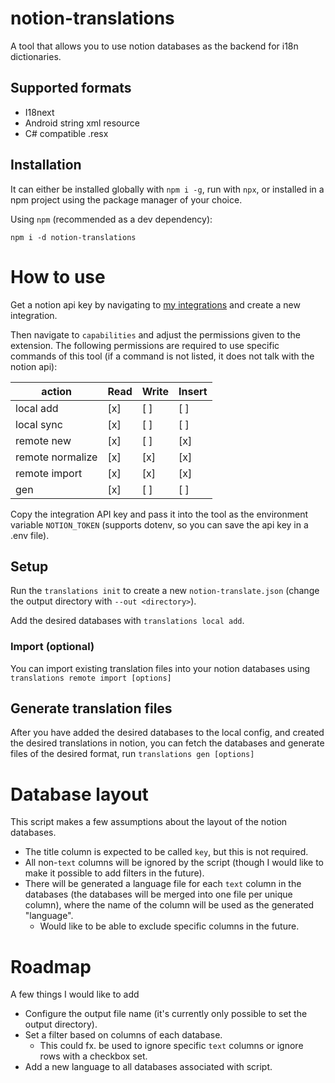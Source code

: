 # notion-translations

A tool that allows you to use notion databases as the backend for i18n dictionaries.

## Supported formats
* I18next
* Android string xml resource
* C# compatible .resx

## Installation

It can either be installed globally with `npm i -g`, run with `npx`, or installed in a npm project using the package manager of your choice.

Using `npm` (recommended as a dev dependency):
```shell
npm i -d notion-translations
```

# How to use

Get a notion api key by navigating to [my integrations](https://www.notion.so/my-integrations) and create a new integration.

Then navigate to `capabilities` and adjust the permissions given to the extension. The following permissions are required to use specific commands of this tool (if a command is not listed, it does not talk with the notion api):

action | Read | Write | Insert
| - | - | - | - |
| local add | [x] | [ ] | [ ] |
| local sync | [x] | [ ] | [ ] |
| remote new | [x] | [ ] | [x] |
| remote normalize | [x] | [x] | [x] |
| remote import | [x] | [x] | [x] |
| gen | [x] | [ ] | [ ] |

Copy the integration API key and pass it into the tool as the environment variable `NOTION_TOKEN` (supports dotenv, so you can save the api key in a .env file).

## Setup

Run the `translations init` to create a new `notion-translate.json` (change the output directory with `--out <directory>`).

Add the desired databases with `translations local add`.

### Import (optional)

You can import existing translation files into your notion databases using `translations remote import [options]`

## Generate translation files

After you have added the desired databases to the local config, and created the desired translations in notion, you can fetch the databases and generate files of the desired format, run `translations gen [options]`

# Database layout

This script makes a few assumptions about the layout of the notion databases.

* The title column is expected to be called `key`, but this is not required.
* All non-`text` columns will be ignored by the script (though I would like to make it possible to add filters in the future).
* There will be generated a language file for each `text` column in the databases (the databases will be merged into one file per unique column), where the name of the column will be used as the generated "language".
  - Would like to be able to exclude specific columns in the future.

# Roadmap

A few things I would like to add
* Configure the output file name (it's currently only possible to set the output directory).
* Set a filter based on columns of each database.
  - This could fx. be used to ignore specific `text` columns or ignore rows with a checkbox set.
* Add a new language to all databases associated with script.
